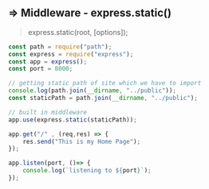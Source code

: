 ## => Middleware - express.static()
> express.static(root, [options]);
```express.js
const path = require("path");
const express = require("express");
const app = express();
const port = 8000;

// getting static path of site which we have to import
console.log(path.join(__dirname, "../public"));
const staticPath = path.join(__dirname, "../public");

// built in middleware
app.use(express.static(staticPath));

app.get("/" , (req,res) => {
    res.send("This is my Home Page");
});

app.listen(port, ()=> {
    console.log(`listening to ${port}`);
});
```
